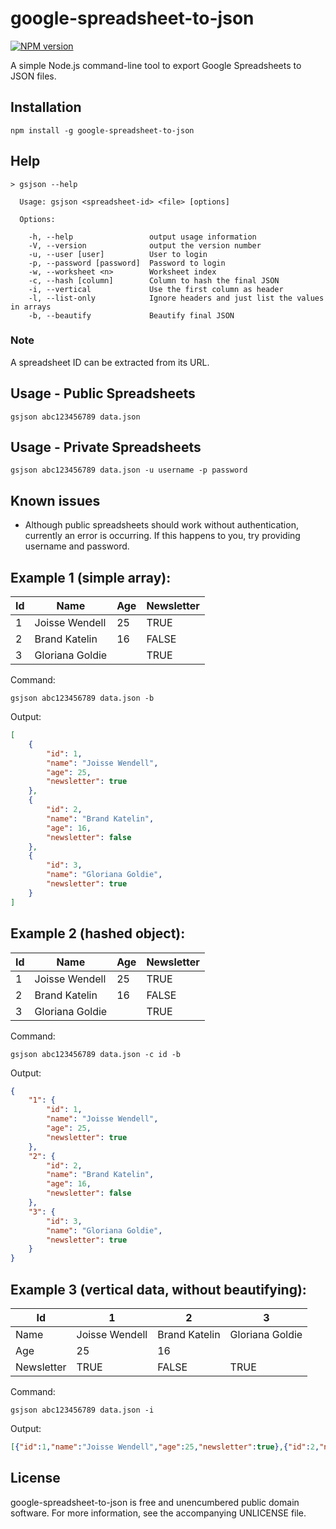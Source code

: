 google-spreadsheet-to-json
==========================

[![NPM version](https://badge.fury.io/js/google-spreadsheet-to-json.png)](http://badge.fury.io/js/google-spreadsheet-to-json)

A simple Node.js command-line tool to export Google Spreadsheets to JSON files.


## Installation

```
npm install -g google-spreadsheet-to-json
```


## Help

```
> gsjson --help

  Usage: gsjson <spreadsheet-id> <file> [options]

  Options:

    -h, --help                 output usage information
    -V, --version              output the version number
    -u, --user [user]          User to login
    -p, --password [password]  Password to login
    -w, --worksheet <n>        Worksheet index
    -c, --hash [column]        Column to hash the final JSON
    -i, --vertical             Use the first column as header
    -l, --list-only            Ignore headers and just list the values in arrays
    -b, --beautify             Beautify final JSON
```


### Note

A spreadsheet ID can be extracted from its URL.


## Usage - Public Spreadsheets

```
gsjson abc123456789 data.json
```


## Usage - Private Spreadsheets

```
gsjson abc123456789 data.json -u username -p password
```


## Known issues

- Although public spreadsheets should work without authentication, currently an error is occurring. If this happens to you, try providing username and password.


## Example 1 (simple array):

Id | Name | Age | Newsletter
-- | ---- | --- | ----------
1 | Joisse Wendell | 25 | TRUE
2 | Brand Katelin | 16 | FALSE
3 | Gloriana Goldie |  | TRUE

Command:
```
gsjson abc123456789 data.json -b
```

Output:
```json
[
    {
        "id": 1,
        "name": "Joisse Wendell",
        "age": 25,
        "newsletter": true
    },
    {
        "id": 2,
        "name": "Brand Katelin",
        "age": 16,
        "newsletter": false
    },
    {
        "id": 3,
        "name": "Gloriana Goldie",
        "newsletter": true
    }
]
```


## Example 2 (hashed object):

Id | Name | Age | Newsletter
-- | ---- | --- | ----------
1 | Joisse Wendell | 25 | TRUE
2 | Brand Katelin | 16 | FALSE
3 | Gloriana Goldie |  | TRUE

Command:
```
gsjson abc123456789 data.json -c id -b
```

Output:
```json
{
    "1": {
        "id": 1,
        "name": "Joisse Wendell",
        "age": 25,
        "newsletter": true
    },
    "2": {
        "id": 2,
        "name": "Brand Katelin",
        "age": 16,
        "newsletter": false
    },
    "3": {
        "id": 3,
        "name": "Gloriana Goldie",
        "newsletter": true
    }
}
```


## Example 3 (vertical data, without beautifying):

Id | 1 | 2 | 3
-- | - | - | -
Name | Joisse Wendell | Brand Katelin | Gloriana Goldie
Age | 25 | 16 | 
Newsletter | TRUE | FALSE | TRUE

Command:
```
gsjson abc123456789 data.json -i
```

Output:
```json
[{"id":1,"name":"Joisse Wendell","age":25,"newsletter":true},{"id":2,"name":"Brand Katelin","age":16,"newsletter":false},{"id":3,"name":"Gloriana Goldie","newsletter":true}]
```


## License
google-spreadsheet-to-json is free and unencumbered public domain software. For more information, see the accompanying UNLICENSE file.